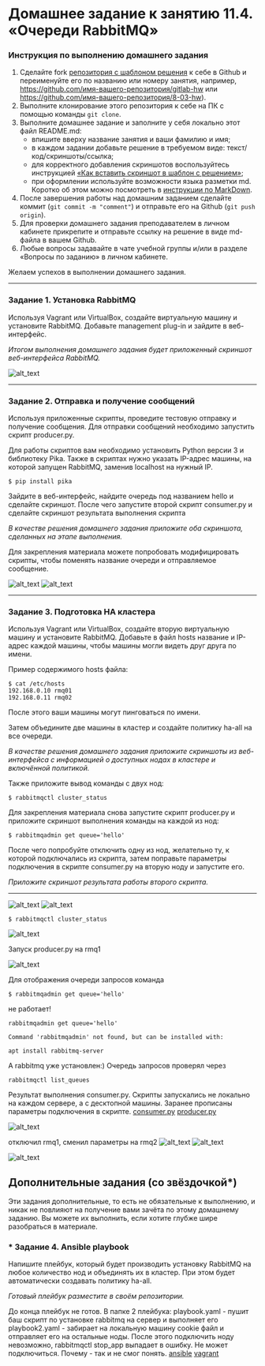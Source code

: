# Домашнее задание к занятию 11.4. «Очереди RabbitMQ»

### Инструкция по выполнению домашнего задания

1. Сделайте fork [репозитория c шаблоном решения](https://github.com/netology-code/sys-pattern-homework) к себе в Github и переименуйте его по названию или номеру занятия, например, https://github.com/имя-вашего-репозитория/gitlab-hw или https://github.com/имя-вашего-репозитория/8-03-hw).
2. Выполните клонирование этого репозитория к себе на ПК с помощью команды `git clone`.
3. Выполните домашнее задание и заполните у себя локально этот файл README.md:
   - впишите вверху название занятия и ваши фамилию и имя;
   - в каждом задании добавьте решение в требуемом виде: текст/код/скриншоты/ссылка;
   - для корректного добавления скриншотов воспользуйтесь инструкцией [«Как вставить скриншот в шаблон с решением»](https://github.com/netology-code/sys-pattern-homework/blob/main/screen-instruction.md);
   - при оформлении используйте возможности языка разметки md. Коротко об этом можно посмотреть в [инструкции по MarkDown](https://github.com/netology-code/sys-pattern-homework/blob/main/md-instruction.md).
4. После завершения работы над домашним заданием сделайте коммит (`git commit -m "comment"`) и отправьте его на Github (`git push origin`).
5. Для проверки домашнего задания преподавателем в личном кабинете прикрепите и отправьте ссылку на решение в виде md-файла в вашем Github.
6. Любые вопросы задавайте в чате учебной группы и/или в разделе «Вопросы по заданию» в личном кабинете.

Желаем успехов в выполнении домашнего задания.

---

### Задание 1. Установка RabbitMQ

Используя Vagrant или VirtualBox, создайте виртуальную машину и установите RabbitMQ.
Добавьте management plug-in и зайдите в веб-интерфейс.

*Итогом выполнения домашнего задания будет приложенный скриншот веб-интерфейса RabbitMQ.*

![alt_text](https://github.com/ivanmalyshev/sdb-hw/blob/main/files/hw11-04/step1.png)

---

### Задание 2. Отправка и получение сообщений

Используя приложенные скрипты, проведите тестовую отправку и получение сообщения.
Для отправки сообщений необходимо запустить скрипт producer.py.

Для работы скриптов вам необходимо установить Python версии 3 и библиотеку Pika.
Также в скриптах нужно указать IP-адрес машины, на которой запущен RabbitMQ, заменив localhost на нужный IP.

```shell script
$ pip install pika
```

Зайдите в веб-интерфейс, найдите очередь под названием hello и сделайте скриншот.
После чего запустите второй скрипт consumer.py и сделайте скриншот результата выполнения скрипта

*В качестве решения домашнего задания приложите оба скриншота, сделанных на этапе выполнения.*

Для закрепления материала можете попробовать модифицировать скрипты, чтобы поменять название очереди и отправляемое сообщение.


![alt_text](https://github.com/ivanmalyshev/sdb-hw/blob/main/files/hw11-04/step2.png)
![alt_text](https://github.com/ivanmalyshev/sdb-hw/blob/main/files/hw11-04/step2-1.png)

---

### Задание 3. Подготовка HA кластера

Используя Vagrant или VirtualBox, создайте вторую виртуальную машину и установите RabbitMQ.
Добавьте в файл hosts название и IP-адрес каждой машины, чтобы машины могли видеть друг друга по имени.

Пример содержимого hosts файла:
```shell script
$ cat /etc/hosts
192.168.0.10 rmq01
192.168.0.11 rmq02
```
После этого ваши машины могут пинговаться по имени.

Затем объедините две машины в кластер и создайте политику ha-all на все очереди.

*В качестве решения домашнего задания приложите скриншоты из веб-интерфейса с информацией о доступных нодах в кластере и включённой политикой.*

Также приложите вывод команды с двух нод:

```shell script
$ rabbitmqctl cluster_status
```

Для закрепления материала снова запустите скрипт producer.py и приложите скриншот выполнения команды на каждой из нод:

```shell script
$ rabbitmqadmin get queue='hello'
```

После чего попробуйте отключить одну из нод, желательно ту, к которой подключались из скрипта, затем поправьте параметры подключения в скрипте consumer.py на вторую ноду и запустите его.

*Приложите скриншот результата работы второго скрипта.*

---

![alt_text](https://github.com/ivanmalyshev/sdb-hw/blob/main/files/hw11-04/step3.png)
![alt_text](https://github.com/ivanmalyshev/sdb-hw/blob/main/files/hw11-04/step3-1.png)

```shell script
$ rabbitmqctl cluster_status
```
![alt_text](https://github.com/ivanmalyshev/sdb-hw/blob/main/files/hw11-04/step3-2.png)

Запуск producer.py на rmq1

![alt_text](https://github.com/ivanmalyshev/sdb-hw/blob/main/files/hw11-04/step3-3.png)

Для отображения очереди запросов команда

```shell script
$ rabbitmqadmin get queue='hello'
```

не работает! 
```shell script
rabbitmqadmin get queue='hello'

Command 'rabbitmqadmin' not found, but can be installed with:

apt install rabbitmq-server
```
А rabbitmq уже установлен:) 
Очередь запросов проверял через 

```shell script
rabbitmqctl list_queues
```
Результат выполнения consumer.py. Скрипты запускались не локально на каждом сервере, а с десктопной машины. Заранее прописаны параметры подключения в скрипте. 
[consumer.py](https://github.com/ivanmalyshev/sdb-hw/blob/main/11-04/consumer.py)
[producer.py](https://github.com/ivanmalyshev/sdb-hw/blob/main/11-04/producer.py)

![alt_text](https://github.com/ivanmalyshev/sdb-hw/blob/main/files/hw11-04/step3-4.png)

отключил rmq1, сменил параметры на rmq2
![alt_text](https://github.com/ivanmalyshev/sdb-hw/blob/main/files/hw11-04/step3-5.png)
![alt_text](https://github.com/ivanmalyshev/sdb-hw/blob/main/files/hw11-04/step3-6.png)

![alt_text](https://github.com/ivanmalyshev/sdb-hw/blob/main/files/hw11-04/step3-7.png)




## Дополнительные задания (со звёздочкой*)
Эти задания дополнительные, то есть не обязательные к выполнению, и никак не повлияют на получение вами зачёта по этому домашнему заданию. Вы можете их выполнить, если хотите глубже шире разобраться в материале.

### * Задание 4. Ansible playbook

Напишите плейбук, который будет производить установку RabbitMQ на любое количество нод и объединять их в кластер.
При этом будет автоматически создавать политику ha-all.

*Готовый плейбук разместите в своём репозитории.*

До конца плейбук не готов. 
В папке 2 плейбука:
playbook.yaml - пушит баш скрипт по установке rabbitmq на сервер и выполняет его
playbook2.yaml - забирает на локальную машину cookie файл и отправляет его на остальные ноды. 
После этого подключить ноду невозможно, rabbitmqctl stop_app выпадает в ошибку. Не может подключиться. Почему - так и не смог понять. 
[ansible](https://github.com/ivanmalyshev/sdb-hw/tree/main/files/hw11-04/ansible)
[vagrant](https://github.com/ivanmalyshev/sdb-hw/tree/main/files/hw11-04/ansible/vagrant)

